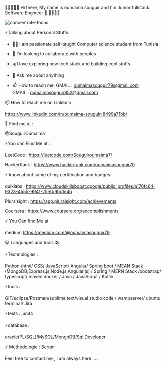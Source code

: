  👋👋👋👋👋 Hi there, My name is oumaima souguir and I'm Junior fullstack Software Engineer  👋 👋👋👋👋    
 
 
 ![concentrate-focus](https://user-images.githubusercontent.com/81293137/196886229-8cb169cd-45d6-41a6-81eb-0fa8d941a4fe.gif)

⚡️Talking about Personal Stuffs:

- 👩‍💻 I am passionate self-taught Computer science student from Tunisia
- 👯 I’m looking to collaborate with peoples
- 🛸I love exploring new tech stack and building cool stuffs
- 💬 Ask me about anything

- 📫 How to reach me:
  GMAIL : oumaimasouguir79@gmail.com  
  GMAIL : oumaimasouguir952@gmail.com  
  
 📫 How to reach me on LinkedIn : 
 
 https://www.linkedin.com/in/oumaima-souguir-8499a71bb/
 
 🙌 Find me at :

  @SouguirOumaima
  
   ⚡️You can Find Me at : 
   
   LeetCode :
   https://leetcode.com/Souguiroumaima7/
   
   HackerRank : 
   https://www.hackerrank.com/oumaimasouguir79
    
 ⚡️ know about some of my certification and badges : 
 
  quiklabs :
  https://www.cloudskillsboost.google/public_profiles/a176fc64-9323-4555-9941-25efb90c1e4b
  
  Pluralsight :
  https://app.pluralsight.com/achievements 
  
  Coursera : 
  https://www.coursera.org/accomplishments
  
 ⚡️ You Can find Me at
 
 medium 
 https://medium.com/@oumaimasouguir79
 
 
 💻 Languages and tools 🛠️:
 
⚡️Technologies :

Python /html/ CSS/ JavaScript/ Angular/ Spring
boot  / MEAN Stack (MongoDB,Express.js,Node.js,Angular.js) / Spring / MERN Stack 
/bootstrap/ typescript/ maven
docker / Java / JavaScript / Kotlin

⚡️tools :

GIT/eclipse/Postman/sublime text/visual studio
code / wampserver/ ubuntu terminal/ Jira

⚡️tests :
junit4 

⚡️database : 

oracle(PL/SQL)/MySQL/MongoDB/Sql Developer

⚡️ Methodologie : Scrum    
         

 
Feel free to contact me , I am always here .....

